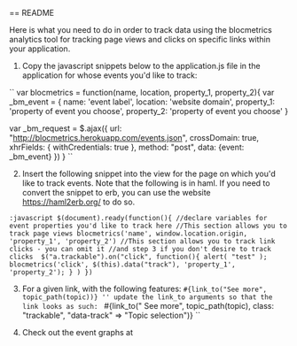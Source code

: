 == README

Here is what you need to do in order to track data using the blocmetrics analytics tool for tracking page views and clicks on specific links within your application.


1. Copy the javascript snippets below to the application.js file in the application for whose events you'd like to track:

``
var blocmetrics = function(name, location, property_1, property_2){
  var _bm_event = {
    name: 'event label',
    location: 'website domain',
    property_1: 'property of event you choose',
    property_2: 'property of event you choose'
  }

  var _bm_request = $.ajax({
    url: "http://blocmetrics.herokuapp.com/events.json",
    crossDomain: true,
    xhrFields: {
      withCredentials: true
    },
    method: "post",
    data: {event: _bm_event}
  })
}
``

2. Insert the following snippet into the view for the page on which you'd like to track events. Note that the following is in haml. If you need to convert the snippet to erb, you can use the website https://haml2erb.org/ to do so.

``
:javascript
	$(document).ready(function(){
		//declare variables for event properties you'd like to track here
		//This section allows you to track page views
		blocmetrics('name', window.location.origin, 'property_1', 'property_2')
			//This section allows you to track link clicks - you can omit it //and step 3 if you don't desire to track clicks 
			$("a.trackable").on("click", function(){
				alert( "test" );
				blocmetrics('click', $(this).data("track"), 'property_1', 'property_2');
			}
		)
	})
``

3. For a given link, with the following features:
``
#{link_to("See more", topic_path(topic))}
''
update the link_to arguments so that the link looks as such: 
``
#{link_to(" See more", topic_path(topic), class: "trackable", "data-track" => "Topic selection")}
``

4. Check out the event graphs at 
